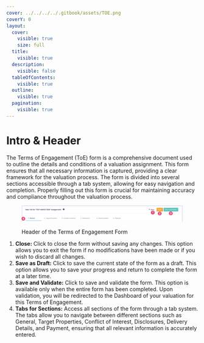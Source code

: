 ```yaml
---
cover: ../../../../.gitbook/assets/TOE.png
coverY: 0
layout:
  cover:
    visible: true
    size: full
  title:
    visible: true
  description:
    visible: false
  tableOfContents:
    visible: true
  outline:
    visible: true
  pagination:
    visible: true
---
```


# Intro & Header

The Terms of Engagement (ToE) form is a comprehensive document used to outline the details and conditions of a valuation assignment. This form ensures that all necessary information is captured, providing a clear framework for the valuation process. The form is divided into several sections accessible through a tab system, allowing for easy navigation and completion. Properly filling out this form is crucial for maintaining accuracy and compliance throughout the valuation process.

<figure><img src="../../../../.gitbook/assets/TOE Form - Header" alt=""><figcaption><p>Header of the Terms of Engagement Form</p></figcaption></figure>

1. **Close:** Click to close the form without saving any changes. This option allows you to exit the form if no modifications have been made or if you wish to discard all changes.
2. **Save as Draft:** Click to save the current state of the form as a draft. This option allows you to save your progress and return to complete the form at a later time.
3. **Save and Validate:** Click to save and validate the form. This option is available only when the entire form has been completed. Upon validation, you will be redirected to the Dashboard of your valuation for this Terms of Engagement.
4. **Tabs for Sections:** Access all sections of the form through a tab system. The tabs allow you to navigate between different sections such as General, Target Properties, Conflict of Interest, Disclosures, Delivery Details, and Payment, ensuring that all relevant information is accurately entered.
